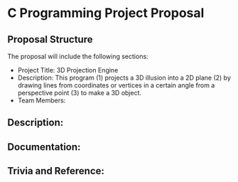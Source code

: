 # C Programming Project Proposal

## Proposal Structure
The proposal will include the following sections:
* Project Title: 3D Projection Engine 
* Description: This program (1) projects a 3D illusion into a 2D plane (2) by drawing lines from  coordinates or vertices in a certain angle from a perspective point (3) to make a 3D object.
* Team Members: 

## Description:

## Documentation:

## Trivia and Reference:

